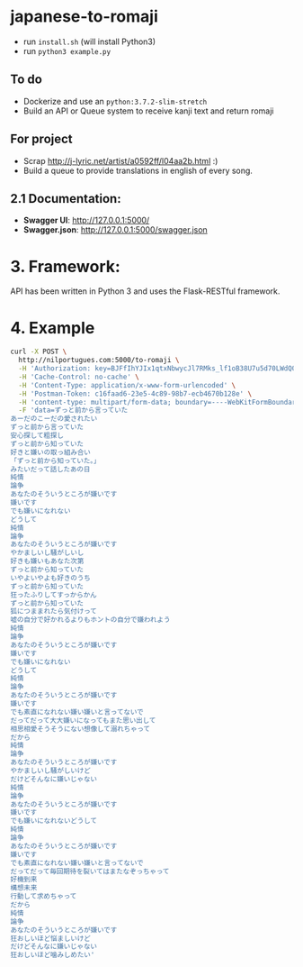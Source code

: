 # japanese-to-romaji

- run `install.sh` (will install Python3)
- run `python3 example.py`

## To do


- Dockerize and use an `python:3.7.2-slim-stretch`
- Build an API or Queue system to receive kanji text and return romaji

## For project

- Scrap http://j-lyric.net/artist/a0592ff/l04aa2b.html :)
- Build a queue to provide translations in english of every song.



## 2.1 Documentation: 

 - **Swagger UI**: http://127.0.0.1:5000/
 - **Swagger.json**: http://127.0.0.1:5000/swagger.json
 
# 3. Framework:

API has been written in Python 3 and uses the Flask-RESTful framework.
 
# 4. Example

```sh
curl -X POST \
  http://nilportugues.com:5000/to-romaji \
  -H 'Authorization: key=BJFfIhYJIx1qtxNbwycJl7RMks_lf1oB38U7u5d70LWdQ0aZHj75RGy_BCwg-ADPPaQoFFsKmadoDiIf-ATQPac' \
  -H 'Cache-Control: no-cache' \
  -H 'Content-Type: application/x-www-form-urlencoded' \
  -H 'Postman-Token: c16faad6-23e5-4c89-98b7-ecb4670b128e' \
  -H 'content-type: multipart/form-data; boundary=----WebKitFormBoundary7MA4YWxkTrZu0gW' \
  -F 'data=ずっと前から言っていた
あーだのこーだの愛されたい
ずっと前から言っていた
安心探して粗探し
ずっと前から知っていた
好きと嫌いの取っ組み合い
「ずっと前から知っていた。」
みたいだって話したあの日
純情
論争
あなたのそういうところが嫌いです
嫌いです
でも嫌いになれない
どうして
純情
論争
あなたのそういうところが嫌いです
やかましいし騒がしいし
好きも嫌いもあなた次第
ずっと前から知っていた
いやよいやよも好きのうち
ずっと前から知っていた
狂ったふりしてすっからかん
ずっと前から知っていた
狐につままれたら気付けって
嘘の自分で好かれるよりもホントの自分で嫌われよう
純情
論争
あなたのそういうところが嫌いです
嫌いです
でも嫌いになれない
どうして
純情
論争
あなたのそういうところが嫌いです
嫌いです
でも素直になれない嫌い嫌いと言ってないで
だってだって大大嫌いになってもまた思い出して
相思相愛そうそうにない想像して溺れちゃって
だから
純情
論争
あなたのそういうところが嫌いです
やかましいし騒がしいけど
だけどそんなに嫌いじゃない
純情
論争
あなたのそういうところが嫌いです
嫌いです
でも嫌いになれないどうして
純情
論争
あなたのそういうところが嫌いです
嫌いです
でも素直になれない嫌い嫌いと言ってないで
だってだって毎回期待を裂いてはまたなぞっちゃって
好機到来
構想未来
行動して求めちゃって
だから
純情
論争
あなたのそういうところが嫌いです
狂おしいほど悩ましいけど
だけどそんなに嫌いじゃない
狂おしいほど噛みしめたい'


```

